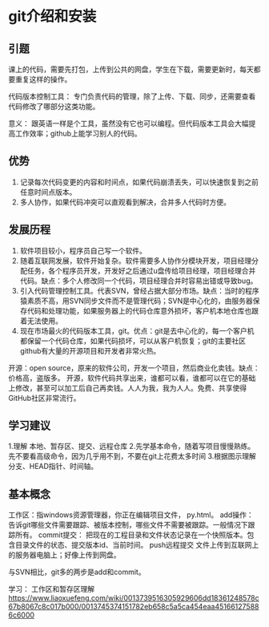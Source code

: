 git介绍和安装
===
## 引题
课上的代码，需要先打包，上传到公共的网盘，学生在下载，需要更新时，每天都要重复这样的操作。

代码版本控制工具： 专门负责代码的管理，除了上传、下载、同步，还需要查看代码修改了哪部分这类功能。


意义： 跟英语一样是个工具，虽然没有它也可以编程。但代码版本工具会大幅提高工作效率；github上能学习别人的代码。


## 优势
1. 记录每次代码变更的内容和时间点，如果代码崩溃丢失，可以快速恢复到之前任意时间点版本。
2. 多人协作，如果代码冲突可以直观看到解决，合并多人代码时方便。

## 发展历程
1. 软件项目较小，程序员自己写一个软件。
2. 随着互联网发展，软件开始复杂。软件需要多人协作分模块开发，项目经理分配任务，各个程序员开发，开发好之后通过u盘传给项目经理，项目经理合并代码。缺点：多个人修改同一个代码，项目经理合并时容易出错或导致bug。
3. 引入代码管理控制工具。代表SVN，曾经占据大部分市场。缺点：当时的程序猿素质不高，用SVN同步文件而不是管理代码；SVN是中心化的，由服务器保存代码和处理功能，如果服务器上的代码仓库意外损坏，客户机本地仓库也跟着无法使用。
4. 现在市场最火的代码版本工具，git。优点：git是去中心化的，每一个客户机都保留一个代码仓库，如果代码损坏，可以从客户机恢复；git的主要社区github有大量的开源项目和开发者非常火热。


开源：open source，原来的软件公司，开发一个项目，然后商业化卖钱。缺点：价格高，盗版多。  开源，软件代码共享出来，谁都可以看，谁都可以在它的基础上修改，甚至可以加工后自己再卖钱。人人为我，我为人人。免费、共享使得GitHub社区非常流行。



## 学习建议
1.理解 本地、暂存区、提交、远程仓库
2.先学基本命令，随着写项目慢慢熟练。先不要看高级命令，因为几乎用不到，不要在git上花费太多时间
3.根据图示理解 分支、HEAD指针、时间轴。


## 基本概念
工作区：指windows资源管理器，你正在编辑项目文件， py.html。
add操作： 告诉git哪些文件需要跟踪、被版本控制，哪些文件不需要被跟踪。一般情况下跟踪所有。
commit提交： 把现在的工程目录和文件状态记录在一个快照版本。包含目录文件的状态、提交版本id、当前时间。
push远程提交 文件上传到互联网上的服务器电脑上；好像上传到网盘。

与SVN相比，git多的两步是add和commit。

学习：
工作区和暂存区理解
https://www.liaoxuefeng.com/wiki/0013739516305929606dd18361248578c67b8067c8c017b000/0013745374151782eb658c5a5ca454eaa451661275886c6000

 

